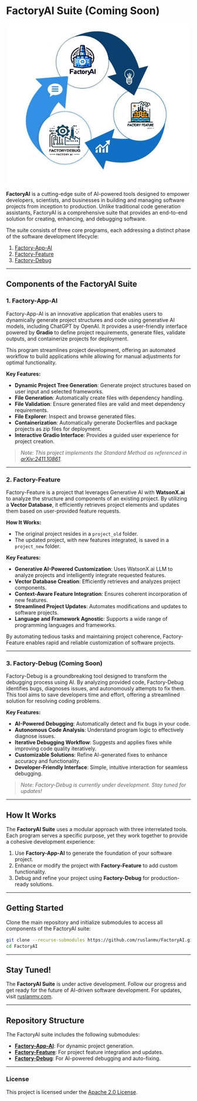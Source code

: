 # FactoryAI Suite (Coming Soon)

![alt text](./assets/logo-small.jpg)

**FactoryAI** is a cutting-edge suite of AI-powered tools designed to empower developers, scientists, and businesses in building and managing software projects from inception to production. Unlike traditional code generation assistants, FactoryAI is a comprehensive suite that provides an end-to-end solution for creating, enhancing, and debugging software.

The suite consists of three core programs, each addressing a distinct phase of the software development lifecycle:

1. [Factory-App-AI](https://github.com/ruslanmv/Factory-App-AI)
2. [Factory-Feature](https://github.com/ruslanmv/Factory-Feature)
3. [Factory-Debug](https://github.com/ruslanmv/Factory-Debug)

---

## Components of the FactoryAI Suite

### 1. **Factory-App-AI**
Factory-App-AI is an innovative application that enables users to dynamically generate project structures and code using generative AI models, including ChatGPT by OpenAI. It provides a user-friendly interface powered by **Gradio** to define project requirements, generate files, validate outputs, and containerize projects for deployment. 

This program streamlines project development, offering an automated workflow to build applications while allowing for manual adjustments for optimal functionality.

**Key Features:**
- **Dynamic Project Tree Generation**: Generate project structures based on user input and selected frameworks.
- **File Generation**: Automatically create files with dependency handling.
- **File Validation**: Ensure generated files are valid and meet dependency requirements.
- **File Explorer**: Inspect and browse generated files.
- **Containerization**: Automatically generate Dockerfiles and package projects as zip files for deployment.
- **Interactive Gradio Interface**: Provides a guided user experience for project creation.

> *Note: This project implements the Standard Method as referenced in [arXiv:2411.10861](https://arxiv.org/abs/2411.10861).*

---

### 2. **Factory-Feature**
Factory-Feature is a project that leverages Generative AI with **WatsonX.ai** to analyze the structure and components of an existing project. By utilizing a **Vector Database**, it efficiently retrieves project elements and updates them based on user-provided feature requests.

**How It Works:**
- The original project resides in a `project_old` folder.
- The updated project, with new features integrated, is saved in a `project_new` folder.

**Key Features:**
- **Generative AI-Powered Customization**: Uses WatsonX.ai LLM to analyze projects and intelligently integrate requested features.
- **Vector Database Creation**: Efficiently retrieves and analyzes project components.
- **Context-Aware Feature Integration**: Ensures coherent incorporation of new features.
- **Streamlined Project Updates**: Automates modifications and updates to software projects.
- **Language and Framework Agnostic**: Supports a wide range of programming languages and frameworks.

By automating tedious tasks and maintaining project coherence, Factory-Feature enables rapid and reliable customization of software projects.

---

### 3. **Factory-Debug** (Coming Soon)
Factory-Debug is a groundbreaking tool designed to transform the debugging process using AI. By analyzing provided code, Factory-Debug identifies bugs, diagnoses issues, and autonomously attempts to fix them. This tool aims to save developers time and effort, offering a streamlined solution for resolving coding problems.

**Key Features:**
- **AI-Powered Debugging**: Automatically detect and fix bugs in your code.
- **Autonomous Code Analysis**: Understand program logic to effectively diagnose issues.
- **Iterative Debugging Workflow**: Suggests and applies fixes while improving code quality iteratively.
- **Customizable Solutions**: Refine AI-generated fixes to enhance accuracy and functionality.
- **Developer-Friendly Interface**: Simple, intuitive interaction for seamless debugging.

> *Note: Factory-Debug is currently under development. Stay tuned for updates!*

---

## How It Works

The **FactoryAI Suite** uses a modular approach with three interrelated tools. Each program serves a specific purpose, yet they work together to provide a cohesive development experience:
1. Use **Factory-App-AI** to generate the foundation of your software project.
2. Enhance or modify the project with **Factory-Feature** to add custom functionality.
3. Debug and refine your project using **Factory-Debug** for production-ready solutions.

---

## Getting Started

Clone the main repository and initialize submodules to access all components of the FactoryAI suite:

```bash
git clone --recurse-submodules https://github.com/ruslanmv/FactoryAI.git
cd FactoryAI
```

---

## Stay Tuned!

The **FactoryAI Suite** is under active development. Follow our progress and get ready for the future of AI-driven software development. For updates, visit [ruslanmv.com](https://ruslanmv.com).

---

## Repository Structure

The FactoryAI suite includes the following submodules:

- **[Factory-App-AI](https://github.com/ruslanmv/Factory-App-AI)**: For dynamic project generation.
- **[Factory-Feature](https://github.com/ruslanmv/Factory-Feature)**: For project feature integration and updates.
- **[Factory-Debug](https://github.com/ruslanmv/Factory-Debug)**: For AI-powered debugging and auto-fixing.

---

### License

This project is licensed under the [Apache 2.0 License](LICENSE).